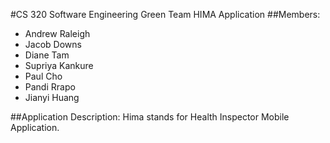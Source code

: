 #CS 320 Software Engineering
Green Team HIMA Application
##Members:


- Andrew Raleigh
- Jacob Downs
- Diane Tam
- Supriya Kankure
- Paul Cho
- Pandi Rrapo
- Jianyi Huang


##Application Description:
Hima stands for Health Inspector Mobile Application.
